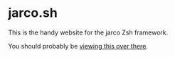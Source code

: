 # jarco.sh

This is the handy website for the jarco Zsh framework.

You should probably be [viewing this over there](https://jarco.sh/).

